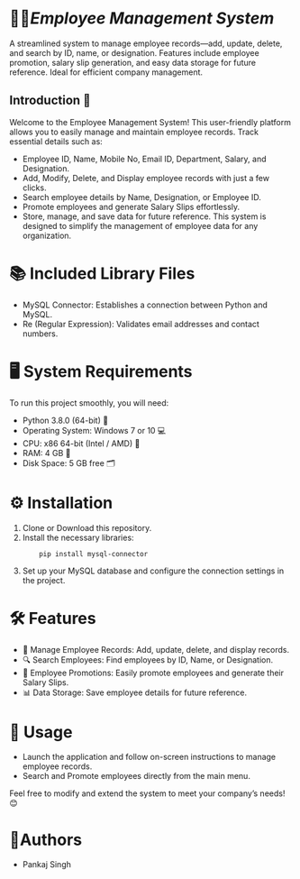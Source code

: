 # 🧑‍💼*Employee Management System*
A streamlined system to manage employee records—add, update, delete, and search by ID, name, or designation. Features include employee promotion, salary slip generation, and easy data storage for future reference. Ideal for efficient company management.

## Introduction 🎯
Welcome to the Employee Management System! This user-friendly platform allows you to easily manage and maintain employee records. Track essential details such as:

* Employee ID, Name, Mobile No, Email ID, Department, Salary, and Designation.
* Add, Modify, Delete, and Display employee records with just a few clicks.
* Search employee details by Name, Designation, or Employee ID.
* Promote employees and generate Salary Slips effortlessly.
* Store, manage, and save data for future reference.
This system is designed to simplify the management of employee data for any organization.

# 📚 Included Library Files
* MySQL Connector: Establishes a connection between Python and MySQL.
* Re (Regular Expression): Validates email addresses and contact numbers.

# 🖥 System Requirements
To run this project smoothly, you will need:

* Python 3.8.0 (64-bit) 🐍
* Operating System: Windows 7 or 10 💻
* CPU: x86 64-bit (Intel / AMD) 🔧
* RAM: 4 GB 🧠
* Disk Space: 5 GB free 🗂
  
# ⚙ Installation
1. Clone or Download this repository.
2. Install the necessary libraries:
   ```shell
       pip install mysql-connector
3. Set up your MySQL database and configure the connection settings in the project.

# 🛠 Features
* 💼 Manage Employee Records: Add, update, delete, and display records.
* 🔍 Search Employees: Find employees by ID, Name, or Designation.
* 🚀 Employee Promotions: Easily promote employees and generate their Salary Slips.
* 📊 Data Storage: Save employee details for future reference.


# 🚀 Usage
* Launch the application and follow on-screen instructions to manage employee records.
* Search and Promote employees directly from the main menu.

Feel free to modify and extend the system to meet your company’s needs! 😊

# 👤Authors
* Pankaj Singh

